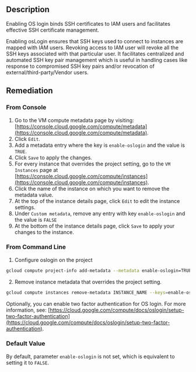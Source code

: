 ## Description

Enabling OS login binds SSH certificates to IAM users and facilitates effective SSH certificate management.

Enabling osLogin ensures that SSH keys used to connect to instances are mapped with IAM users. Revoking access to IAM user will revoke all the SSH keys associated with that particular user. It facilitates centralized and automated SSH key pair management which is useful in handling cases like response to compromised SSH key pairs and/or revocation of external/third-party/Vendor users.

## Remediation

### From Console

1. Go to the VM compute metadata page by visiting: [https://console.cloud.google.com/compute/metadata](https://console.cloud.google.com/compute/metadata).
2. Click `Edit`.
3. Add a metadata entry where the key is `enable-oslogin` and the value is `TRUE`.
4. Click `Save` to apply the changes.
5. For every instance that overrides the project setting, go to the `VM Instances` page at [https://console.cloud.google.com/compute/instances](https://console.cloud.google.com/compute/instances).
6. Click the name of the instance on which you want to remove the metadata value.
7. At the top of the instance details page, click `Edit` to edit the instance settings.
8. Under `Custom metadata`, remove any entry with key `enable-oslogin` and the value is `FALSE`
9. At the bottom of the instance details page, click `Save` to apply your changes to the instance.

### From Command Line

1. Configure oslogin on the project

```bash
gcloud compute project-info add-metadata --metadata enable-oslogin=TRUE
```

2. Remove instance metadata that overrides the project setting.

```bash
gcloud compute instances remove-metadata INSTANCE_NAME --keys=enable-oslogin
```

Optionally, you can enable two factor authentication for OS login. For more information, see: [https://cloud.google.com/compute/docs/oslogin/setup-two-factor-authentication](https://cloud.google.com/compute/docs/oslogin/setup-two-factor-authentication).

### Default Value

By default, parameter `enable-oslogin` is not set, which is equivalent to setting it to `FALSE`.
